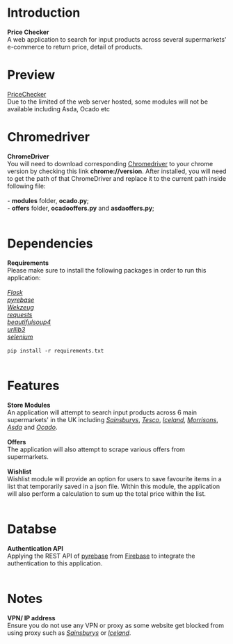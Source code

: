 # Introduction
**Price Checker**<br />
A web application to search for input products across several supermarkets' e-commerce to return price, detail of products.
<br />
# Preview
[PriceChecker](http://143.47.224.233:5000/)<br />
Due to the limited of the web server hosted, some modules will not be available including Asda, Ocado etc<br />
# Chromedriver
**ChromeDriver**<br />
You will need to download corresponding [Chromedriver](https://chromedriver.chromium.org/downloads) to your chrome version by checking this link **chrome://version**. After installed, you will need to get the path of that ChromeDriver and replace it to the current path inside following file:
<br /><br />- **modules** folder, **ocado.py**;
<br />- **offers** folder, **ocadooffers.py** and **asdaoffers.py**;<br />
<br />
# Dependencies 
**Requirements**<br />
Please make sure to install the following packages in order to run this application:<br />
<br />
[*Flask*](https://pypi.org/project/Flask/)<br />
[*pyrebase*](https://pypi.org/project/Pyrebase4/)<br />
[*Wekzeug*](https://pypi.org/project/Werkzeug/)<br />
[*requests*](https://pypi.org/project/requests/)<br />
[*beautifulsoup4*](https://pypi.org/project/beautifulsoup4/)<br />
[*urllib3*](https://pypi.org/project/urllib3/)<br />
[*selenium*](https://pypi.org/project/selenium/)<br /><br />
```pip install -r requirements.txt```<br />
<br />
# Features
**Store Modules**<br />
An application will attempt to search input products across 6 main supermarkets' in the UK including [*Sainsburys*](https://www.sainsburys.co.uk/), [*Tesco*](https://tesco.com/), [*Iceland*](https://www.iceland.co.uk/), [*Morrisons*](https://groceries.morrisons.com/), [*Asda*](https://groceries.asda.com/) and [*Ocado*](https://www.ocado.com/).<br />
<br />
**Offers**<br />
The application will also attempt to scrape various offers from supermarkets.<br />
<br />
**Wishlist**<br />
Wishlist module will provide an option for users to save favourite items in a list that temporarily saved in a json file. Within this module, the application will also perform a calculation to sum up the total price within the list.<br />
<br />
# Databse
**Authentication API**<br />
Applying the REST API of [pyrebase](https://github.com/thisbejim/Pyrebase) from [Firebase](https://firebase.google.com/) to integrate the authentication to this application.<br />
<br />
# Notes
**VPN/ IP address**<br />
Ensure you do not use any VPN or proxy as some website get blocked from using proxy such as [*Sainsburys*](https://www.sainsburys.co.uk/) or [*Iceland*](https://www.iceland.co.uk/).<br />
